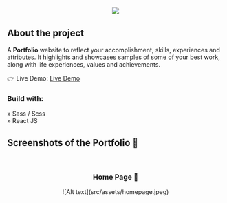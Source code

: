 <div align='center'><img style="width:30%" src='https://www.google.com/url?sa=i&url=https%3A%2F%2Fwww.vhv.rs%2Fviewpic%2Fiohhwhm_portfolio-logo-png-portfolio-text-png-transparent-png%2F&psig=AOvVaw33rHr9ZF9TcEseVlNPpRXf&ust=1697036222590000&source=images&cd=vfe&opi=89978449&ved=0CBEQjRxqFwoTCKj3vfDe64EDFQAAAAAdAAAAABAI'/></div>

<h2>About the project</h2>

  <p>A <b>Portfolio</b> website to reflect your accomplishment, skills, experiences and attributes. It highlights and
showcases samples of some of your best
work, along with life experiences, values
and achievements. </p>

👉 Live Demo: <a href='#'>Live Demo</a>

<h3>Build with:</h3>

» Sass / Scss <br>
» React JS

<h2>Screenshots of the Portfolio 📸</h2>
<br>
<h3 align='center'>Home Page 🏡</h3>

<div align='center'>
<!-- <img src='https://user-images.githubusercontent.com/105128267/218077675-f50ac9ae-8d2c-4196-aed8-f4490e142960.png'/> -->
![Alt text](src/assets/homepage.jpeg)
</div>
